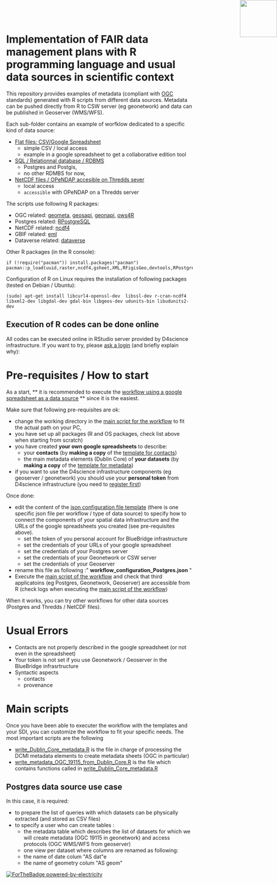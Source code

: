 # Implementation of FAIR data management plans with R programming language and usual data sources in scientific context

This repository provides examples of metadata (compliant with [OGC](http://www.opengeospatial.org/) standards) generated with R scripts from different data sources. Metadata can be pushed directly from R to CSW server (eg geonetwork) and data can be published in Geoserver (WMS/WFS).

Each sub-folder contains an example of worfklow dedicated to a specific kind of data source:
- [Flat files: CSV/Google Spreadsheet](https://github.com/juldebar/R_Metadata/tree/master/metadata_workflow_google_doc_Dublin_Core)
  - simple CSV / local access
  - example in a google spreadsheet to get a collaborative edition tool
- [SQL / Relationnal database / RDBMS](https://github.com/juldebar/R_Metadata/tree/master/metadata_workflow_Postgres_Postgis)
  - Postgres and Postgis,
  - no other RDMBS for now,
- [NetCDF files / OPeNDAP accesible on Thredds sever](https://github.com/juldebar/R_Metadata/tree/master/metadata_workflow_NetCDF_Thredds_Catalog)
  - local access
  - `accessible` with OPeNDAP on a Thredds server

The scripts use following R packages:

- OGC related: [geometa](https://github.com/eblondel/geometa), [geosapi](https://github.com/eblondel/geosapi), [geonapi](https://github.com/eblondel/geonapi), [ows4R](https://github.com/eblondel/ows4R) 
- Postgres related: [RPostgreSQL](RPostgreSQL)
- NetCDF related: [ncdf4](ncdf4)
- GBIF related: [eml](eml)
- Dataverse related: [dataverse]()

Other R packages (in the R console):
 
```{r setup, include=FALSE}
if (!require("pacman")) install.packages("pacman")
pacman::p_load(uuid,raster,ncdf4,gsheet,XML,RFigisGeo,devtools,RPostgreSQL,jsonlite,googleVis)
```

Configuration of R on Linux requires the installation of following packages (tested on Debian / Ubuntu):
```{r setup, include=FALSE}
(sudo) apt-get install libcurl4-openssl-dev  libssl-dev r-cran-ncdf4 libxml2-dev libgdal-dev gdal-bin libgeos-dev udunits-bin libudunits2-dev
```




##  Execution of R codes can be done online

All codes can be executed online in RStudio server provided by D4science infrastructure. If you want to try, please [ask a login](https://bluebridge.d4science.org/web/sdi_lab/) (and briefly explain why): 


#  Pre-requisites / How to start

As a start, ** it is recommended to execute the [workflow using a google spreadsheet as a data source](https://github.com/juldebar/R_Metadata/tree/master/metadata_workflow_google_doc_Dublin_Core) ** since it is the easiest.

Make sure that following pre-requisites are ok:
- change the working directory in the [main script for the workflow](https://github.com/juldebar/R_Metadata/blob/master/metadata_workflow_google_doc_Dublin_Core/workflow_main_Dublin_Core_gsheet.R) to fit the  actual path on your PC,
- you have set up all packages (R and OS packages, check list above  when starting from scratch) <!-- following [list of potential issues](https://docs.google.com/document/d/1ngZGiMGcTeGvHTmHDttekaQsL9NOHbozyWtlbGWna5c/edit?usp=sharing) -->
- you have created **your own google spreadsheets** to describe:
  - your **contacts** (by **making a copy** of the [template for contacts](https://docs.google.com/spreadsheets/d/1dzxposSSN5nZ0NCdmomxa7KTLHWc4gR3geAoSq1Hku8/edit?usp=sharing))
  - the main metadata elements (Dublin Core) of **your datasets** (by **making a copy** of the [template for metadata](https://docs.google.com/spreadsheets/d/1s8ntQAzgGagixZ-o9TMe6_8I4N0uARJz22Nbw7TLhWU/edit?usp=sharing))
- if you want to use the D4science infrastructure components (eg geoserver / geonetwork) you should use your **personal token** from D4science infrastructure (you need to [register first](https://bluebridge.d4science.org/web/sdi_lab/))



<!-- - virer package raster-->

Once done: 
- edit the content of the [json configuration file template](https://github.com/juldebar/R_Metadata/blob/master/metadata_workflow_Postgres_Postgis/workflow_configuration_Postgres_template.json) (there is one specific json file per workflow / type of data source) to specify how to connect the components of your spatial data infrastructure and the URLs of the google spreadsheets you created (see pre-requisites above).
  - set the token of you personal account for BlueBridge infrastructure
  - set the credentials of your URLs of your google spreadsheet
  - set the credentials of your Postgres server
  - set the credentials of your Geonetwork or CSW server
  - set the credentials of your Geoserver
- rename this file as following :" **workflow_configuration_Postgres.json** "
- Execute the [main script of the workflow](https://github.com/juldebar/R_Metadata/blob/master/metadata_workflow_google_doc_Dublin_Core/workflow_main_Dublin_Core_gsheet.R) and check that third applicatoins (eg Postgres, Geonetwork, Geoserver) are accessible from R (check logs when executing the [main script of the workflow](https://github.com/juldebar/R_Metadata/blob/master/metadata_workflow_google_doc_Dublin_Core/workflow_main_Dublin_Core_gsheet.R))

When it works, you can try other workflows for other data sources (Postgres and Thredds / NetCDF files).


# Usual Errors

- Contacts are not properly described in the google spreadsheet (or not even in the spreadsheet)
- Your token is not set if you use Geonetwork / Geoserver in the BlueBridge infrasrtructure
- Syntactic aspects 
  - contacts
  - provenance

<!-- 

- uuid VS identifier a mano 
- "Mauritius"
- "Provenance"
- enlever le template
dateStamp Emilie
-->


# Main scripts

Once you have been able to executer the workflow with the templates and your SDI, you can customize the workflow to fit your specific needs.
The most important scripts are the following 
- [write_Dublin_Core_metadata.R]() is the file in charge of processing the DCMI metadata elements to create metadata sheets (OGC in particular)
- [write_metadata_OGC_19115_from_Dublin_Core.R]() is the file which contains functions called in [write_Dublin_Core_metadata.R]()


##  Postgres data source use case

In this case, it is required:
- to prepare the list of queries with which datasets can be physically extracted (and stored as CSV files)
- to specify a user who can create tables :
  - the metadata table which describes the list of datasets for which we will create metadata (OGC 19115 in geonetwork) and access protocols (OGC WMS/WFS from geoserver)
  - one view per dataset where columns are renamed as following:
   - the name of date colum "AS dat"e
   - the name of geometry colum "AS geom"
  
  
  

<img style="position: absolute; top: 0; right: 0; border: 0;" src="http://mdst-macroes.ird.fr/tmp/logo_IRD.svg" width="100">

[![ForTheBadge powered-by-electricity](http://ForTheBadge.com/images/badges/powered-by-electricity.svg)](http://ForTheBadge.com)

<!-- 

https://github.com/Naereen/badges

[![DOI:10.1007/978-3-319-76207-4_15](https://zenodo.org/badge/DOI/10.1007/978-3-319-76207-4_15.svg)](https://doi.org/10.1007/978-3-319-76207-4_15)
-->



